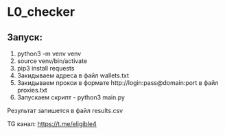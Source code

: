# L0_checker

## Запуск:
1. python3 -m venv venv
2. source venv/bin/activate
3. pip3 install requests
4. Закидываем адреса в файл wallets.txt
5. Закидываем прокси в формате http://login:pass@domain:port в файл proxies.txt
6. Запускаем скрипт - python3 main.py

Результат запишется в файл results.csv

TG канал: https://t.me/eligible4
